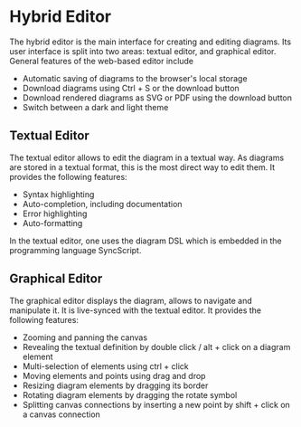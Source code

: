 # Hybrid Editor

The hybrid editor is the main interface for creating and editing diagrams.
Its user interface is split into two areas: textual editor, and graphical editor.
General features of the web-based editor include

- Automatic saving of diagrams to the browser's local storage
- Download diagrams using Ctrl + S or the download button
- Download rendered diagrams as SVG or PDF using the download button
- Switch between a dark and light theme

## Textual Editor

The textual editor allows to edit the diagram in a textual way.
As diagrams are stored in a textual format, this is the most direct way to edit them.
It provides the following features:

- Syntax highlighting
- Auto-completion, including documentation
- Error highlighting
- Auto-formatting

In the textual editor, one uses the diagram DSL which is embedded in the programming language SyncScript.

## Graphical Editor

The graphical editor displays the diagram, allows to navigate and manipulate it.
It is live-synced with the textual editor.
It provides the following features:

- Zooming and panning the canvas
- Revealing the textual definition by double click / alt + click on a diagram element
- Multi-selection of elements using ctrl + click
- Moving elements and points using drag and drop
- Resizing diagram elements by dragging its border
- Rotating diagram elements by dragging the rotate symbol
- Splitting canvas connections by inserting a new point by shift + click on a canvas connection
